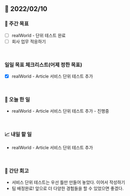 ## 📅 2022/02/10


### 👏 주간 목표

- [ ] realWorld - 단위 테스트 완료
- [ ] 회사 업무 적응하기

<br/>

### 일일 목표 체크리스트(어제 정한 목표)

- [x] realWorld - Article 서비스 단위 테스트 추가

<br/>

### 💯 오늘 한 일

- realWorld - Article 서비스 단위 테스트 추가 - 진행중

<br/>

### 📈 내일 할 일

- realWorld - Article 서비스 단위 테스트 추가

<br/>

### 🤔 간단 회고

- 서비스 단위 테스트는 우선 틀만 만들어 놓았다. 이어서 작성하기
- 팀 배정완료! 앞으로 더 다양한 경험들을 할 수 있었으면 좋겠다.


 




 








